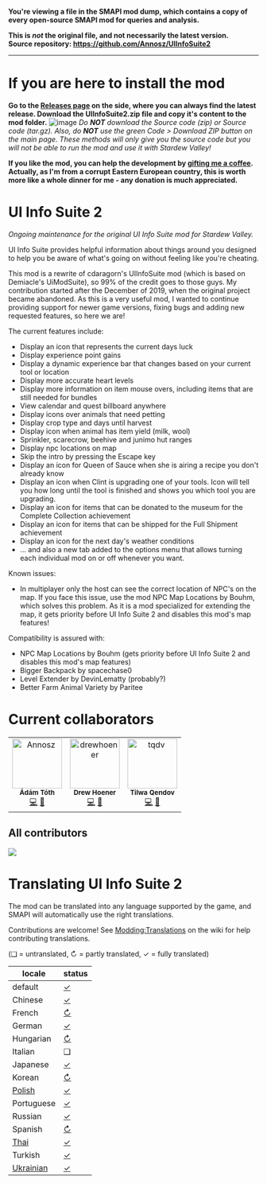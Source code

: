 **You're viewing a file in the SMAPI mod dump, which contains a copy of every open-source SMAPI mod
for queries and analysis.**

**This is _not_ the original file, and not necessarily the latest version.**  
**Source repository: https://github.com/Annosz/UIInfoSuite2**

----

# If you are here to install the mod
**Go to the [Releases page](https://github.com/Annosz/UIInfoSuite2/releases) on the side, where you can always find the latest release. Download the UIInfoSuite2.zip file and copy it's content to the mod folder.**
![image](https://user-images.githubusercontent.com/10620868/145580465-5dc6cd97-e4da-4830-a639-8f3fb94a1001.png)
_Do **NOT** download the Source code (zip) or Source code (tar.gz). Also, do **NOT**  use the green Code > Download ZIP button on the main page. These methods will only give you the source code but you will not be able to run the mod and use it with Stardew Valley!_

**If you like the mod, you can help the development by [gifting me a coffee](https://www.buymeacoffee.com/Annosz). Actually, as I'm from a corrupt Eastern European country, this is worth more like a whole dinner for me - any donation is much appreciated.**

# UI Info Suite 2
_Ongoing maintenance for the original UI Info Suite mod for Stardew Valley._

UI Info Suite provides helpful information about things around you designed to help you be aware of what's going on without feeling like you're cheating.

This mod is a rewrite of cdaragorn's UIInfoSuite mod (which is based on Demiacle's UiModSuite), so 99% of the credit goes to those guys. My contribution started after the December of 2019, when the original project became abandoned. As this is a very useful mod, I wanted to continue providing support for newer game versions, fixing bugs and adding new requested features, so here we are!

The current features include:
- Display an icon that represents the current days luck
- Display experience point gains
- Display a dynamic experience bar that changes based on your current tool or location
- Display more accurate heart levels
- Display more information on item mouse overs, including items that are still needed for bundles
- View calendar and quest billboard anywhere
- Display icons over animals that need petting
- Display crop type and days until harvest
- Display icon when animal has item yield (milk, wool)
- Sprinkler, scarecrow, beehive and junimo hut ranges
- Display npc locations on map
- Skip the intro by pressing the Escape key
- Display an icon for Queen of Sauce when she is airing a recipe you don't already know
- Display an icon when Clint is upgrading one of your tools. Icon will tell you how long until the tool is finished and shows you which tool you are upgrading.
- Display an icon for items that can be donated to the museum for the Complete Collection achievement
- Display an icon for items that can be shipped for the Full Shipment achievement
- Display an icon for the next day's weather conditions
- ... and also a new tab added to the options menu that allows turning each individual mod on or off whenever you want.

Known issues:
- In multiplayer only the host can see the correct location of NPC's on the map. If you face this issue, use the mod NPC Map Locations by Bouhm, which solves this problem. As it is a mod specialized for extending the map, it gets priority before UI Info Suite 2 and disables this mod's map features!

Compatibility is assured with:
- NPC Map Locations by Bouhm (gets priority before UI Info Suite 2 and disables this mod's map features)
- Bigger Backpack by spacechase0
- Level Extender by DevinLematty (probably?)
- Better Farm Animal Variety by Paritee

# Current collaborators
<table>
<tr>
    <td align="center">
        <a href="https://github.com/Annosz">
            <img src="https://avatars.githubusercontent.com/u/10620868?v=4" width="100;" alt="Annosz"/>
        </a>
        <br />
        <sub><b>Ádám Tóth</b></sub>
        <br />
        <a href="https://github.com/Annosz/UIInfoSuite2/commits?author=Annosz" title="Code">💻</a> <a href="https://github.com/Annosz/UIInfoSuite2/pulls?q=is%3Apr+reviewed-by%3AAnnosz" title="Reviewed Pull Requests">👀</a></td>
    </td>
    <td align="center">
        <a href="https://github.com/drewhoener">
            <img src="https://avatars.githubusercontent.com/u/6218989?v=4" width="100;" alt="drewhoener"/>
        </a>
        <br />
        <sub><b>Drew Hoener</b></sub>
        <br />
        <a href="https://github.com/Annosz/UIInfoSuite2/commits?author=drewhoener" title="Code">💻</a> <a href="https://github.com/Annosz/UIInfoSuite2/pulls?q=is%3Apr+reviewed-by%3Adrewhoener" title="Reviewed Pull Requests">👀</a></td>
    </td>
    <td align="center">
        <a href="https://github.com/tqdv">
            <img src="https://avatars.githubusercontent.com/u/11901480?v=4" width="100;" alt="tqdv"/>
        </a>
        <br />
        <sub><b>Tilwa Qendov</b></sub>
        <br />
        <a href="https://github.com/Annosz/UIInfoSuite2/commits?author=tqdv" title="Code">💻</a> <a href="https://github.com/Annosz/UIInfoSuite2/pulls?q=is%3Apr+reviewed-by%3Atqdv" title="Reviewed Pull Requests">👀</a></td>
    </td></tr>
</table>

## All contributors

<a href="https://github.com/Annosz/UIInfoSuite2/graphs/contributors">
  <img src="https://contrib.rocks/image?repo=Annosz/UIInfoSuite2" />
</a>

# Translating UI Info Suite 2
The mod can be translated into any language supported by the game, and SMAPI will automatically
use the right translations.

Contributions are welcome! See [Modding:Translations](https://stardewvalleywiki.com/Modding:Translations)
on the wiki for help contributing translations.

(❑ = untranslated, ↻ = partly translated, ✓ = fully translated)

locale      | status
----------- | :----------------
default     | [✓](UIInfoSuite2/i18n/default.json)
Chinese     | [✓](UIInfoSuite2/i18n/zh.json)
French      | [↻](UIInfoSuite2/i18n/fr.json)
German      | [✓](UIInfoSuite2/i18n/de.json)
Hungarian   | [↻](UIInfoSuite2/i18n/hu.json)
Italian     | ❑
Japanese    | [✓](UIInfoSuite2/i18n/ja.json)
Korean      | [↻](UIInfoSuite2/i18n/ko.json)
[Polish]    | [✓](UIInfoSuite2/i18n/pl.json)
Portuguese  | [✓](UIInfoSuite2/i18n/pt.json)
Russian     | [✓](UIInfoSuite2/i18n/ru.json)
Spanish     | [↻](UIInfoSuite2/i18n/es.json)
[Thai]      | [✓](UIInfoSuite2/i18n/th.json)
Turkish     | [✓](UIInfoSuite2/i18n/tr.json)
[Ukrainian] | [✓](UIInfoSuite2/i18n/uk.json)

[Polish]: https://www.nexusmods.com/stardewvalley/mods/3616
[Thai]: https://www.nexusmods.com/stardewvalley/mods/7052
[Ukrainian]: https://www.nexusmods.com/stardewvalley/mods/8427
